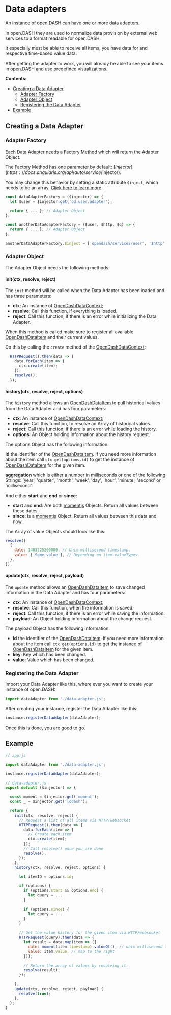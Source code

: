 # Data adapters

An instance of open.DASH can have one or more data adapters.

In open.DASH they are used to normalize data provision by external web services to a format readable for open.DASH.

It especially must be able to receive all items, you have data for and respective time-based value data.

After getting the adapter to work, you will already be able to see your items in open.DASH and use predefined visualizations.

**Contents:**
<!-- TOC depthFrom:2 depthTo:3 -->

- [Creating a Data Adapter](#creating-a-data-adapter)
  - [Adapter Factory](#adapter-factory)
  - [Adapter Object](#adapter-object)
  - [Registering the Data Adapter](#registering-the-data-adapter)
- [Example](#example)

<!-- /TOC -->

## Creating a Data Adapter

### Adapter Factory

Each Data Adapter needs a Factory Method which will return the Adapter Object.

The Factory Method has one parameter by default: [$injector](https://docs.angularjs.org/api/auto/service/$injector).

You may change this behavior by setting a static attribute `$inject`, which needs to be an array. [Click here to learn more](https://docs.angularjs.org/api/auto/service/$injector#the-inject-property).

```js
const dataAdapterFactory = ($injector) => {
  let $user = $injector.get('od.user.adapter');

  return { ... }; // Adapter Object 
};

const anotherDataAdapterFactory = ($user, $http, $q) => {
  return { ... }; // Adapter Object 
};

anotherDataAdapterFactory.$inject = ['opendash/services/user', '$http', '$q'];
```

### Adapter Object

The Adapter Object needs the following methods:

#### init(ctx, resolve, reject)

The `init` method will be called when the Data Adapter has been loaded and has three parameters:

- **ctx**: An instance of [OpenDashDataContext](/classes/data-context.md);
- **resolve**: Call this function, if everything is loaded.
- **reject**: Call this function, if there is an error while initializing the Data Adapter.

When this method is called make sure to register all available [OpenDashDataItem](/classes/data-item.md) and their current values.

Do this by calling the `create` method of the [OpenDashDataContext](/classes/data-context.md#opendashdatacontextcreatepayload-object):

```js
  HTTPRequest().then(data => {
    data.forEach(item => {
      ctx.create(item);
    });
    resolve();
  });
```

#### history(ctx, resolve, reject, options)

The `history` method allows an [OpenDashDataItem](/classes/data-item.md) to pull historical values from the Data Adapter and has four parameters:

- **ctx**: An instance of [OpenDashDataContext](/classes/data-context.md);
- **resolve**: Call this function, to resolve an Array of historical values.
- **reject**: Call this function, if there is an error while loading the history.
- **options**: An Object holding information about the history request.

The options Object has the following information:

**id** the identifier of the [OpenDashDataItem](/classes/data-item.md). If you need more information about the item call `ctx.get(options.id)` to get the instance of [OpenDashDataItem](/classes/data-item.md) for the given item.

**aggregation** which is either a number in milliseconds or one of the following Strings: 'year', 'quarter', 'month', 'week', 'day', 'hour', 'minute', 'second' or 'millisecond'.

And either **start** and **end** or **since**:
- **start** and **end**: Are both [momentjs](http://momentjs.com/) Objects. Return all values between these dates.
- **since**: Is a [momentjs](http://momentjs.com/) Object. Return all values between this data and now.

The Array of value Objects should look like this:

```js
resolve([
  {
    date: 1483225200000, // Unix millisecond timestamp.
    value: ['Some value'], // Depending on item.valueTypes.
  },
]);
```

#### update(ctx, resolve, reject, payload)

The `update` method allows an [OpenDashDataItem](/classes/data-item.md) to save changed information in the Data Adapter and has four parameters:

- **ctx**: An instance of [OpenDashDataContext](/classes/data-context.md);
- **resolve**: Call this function, when the information is saved.
- **reject**: Call this function, if there is an error while saving the information.
- **payload**: An Object holding information about the change request.

The payload Object has the following information:

- **id** the identifier of the [OpenDashDataItem](/classes/data-item.md). If you need more information about the item call `ctx.get(options.id)` to get the instance of [OpenDashDataItem](/classes/data-item.md) for the given item.
- **key**: Key which has been changed.
- **value**: Value which has been changed.

### Registering the Data Adapter

Import your Data Adapter like this, where ever you want to create your instance of open.DASH:

```js
import dataAdapter from './data-adapter.js';
```

After creating your instance, register the Data Adapter like this:

```js
instance.registerDataAdapter(dataAdapter);
```

Once this is done, you are good to go.

## Example

```js
// app.js

import dataAdapter from './data-adapter.js';

instance.registerDataAdapter(dataAdapter);

// data-adapter.js
export default ($injector) => {

  const moment = $injector.get('moment');
  const _ = $injector.get('lodash');

  return {
    init(ctx, resolve, reject) {
      // Request a list of all items via HTTP/websocket
      HTTPRequest().then(data => {
        data.forEach(item => {
          // Create each item
          ctx.create(item);
        });
        // Call resolve() once you are done
        resolve();
      });
    },
    history(ctx, resolve, reject, options) {

      let itemID = options.id;

      if (options) {
        if (options.start && options.end) {
          let query = ...
        }

        if (options.since) {
          let query = ...
        }
      }

      // Get the value history for the given item via HTTP/websocket
      HTTPRequest(query).then(data => {
        let result = data.map(item => ({
          date: moment(item.timestamp).valueOf(), // unix millisecond timestamp 
          value: item.value, // map to the right 
        }));

        // Return the array of values by resolving it:
        resolve(result);
      });

    },
    update(ctx, resolve, reject, payload) {
      resolve(true);
    },
  };
}
```
